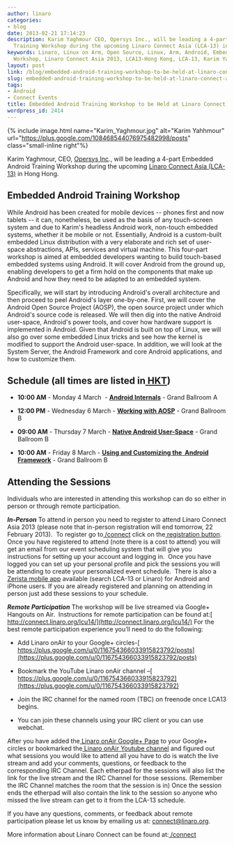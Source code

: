 ```yaml
---
author: linaro
categories:
- blog
date: 2013-02-21 17:14:23
description: Karim Yaghmour CEO, Opersys Inc., will be leading a 4-part Embedded Android
  Training Workshop during the upcoming Linaro Connect Asia (LCA-13) in Hong Hong.
keywords: Linaro, Linux on Arm, Open Source, Linux, Arm, Android, Embedded, Training,
  Workshop, Linaro Connect Asia 2013, LCA13-Hong Kong, LCA-13, Karim Yaghmour, Opersys
layout: post
link: /blog/embedded-android-training-workshop-to-be-held-at-linaro-connect-asia-2013/
slug: embedded-android-training-workshop-to-be-held-at-linaro-connect-asia-2013
tags:
- Android
- Connect Events
title: Embedded Android Training Workshop to be Held at Linaro Connect Asia 2013
wordpress_id: 2414
---
```


{% include image.html name="Karim_Yaghmour.jpg" alt="Karim Yahhmour" url="https://plus.google.com/108468544076975482998/posts" class="small-inline right"%}

Karim Yaghmour, CEO, [Opersys Inc](http://www.opersys.com/)., will be leading a 4-part Embedded Android Training Workshop during the upcoming [Linaro Connect Asia (LCA-13)](http://connect.linaro.org) in Hong Hong.

## Embedded Android Training Workshop

While Android has been created for mobile devices -- phones first and now tablets -- it can, nonetheless, be used as the basis of any touch-screen system and due to Karim's headless Android work, non-touch embedded systems, whether it be mobile or not. Essentially, Android is a custom-built embedded Linux distribution with a very elaborate and rich set of user-space abstractions, APIs, services and virtual machine. This four-part workshop is aimed at embedded developers wanting to build touch-based embedded systems using Android. It will cover Android from the ground up, enabling developers to get a firm hold on the components that make up Android and how they need to be adapted to an embedded system.

Specifically, we will start by introducing Android's overall architecture and then proceed to peel Android's layer one-by-one. First, we will cover the Android Open Source Project (AOSP), the open source project under which Android's source code is released. We will then dig into the native Android user-space, Android's power tools, and cover how hardware support is implemented in Android. Given that Android is built on top of Linux, we will also go over some embedded Linux tricks and see how the kernel is modified to support the Android user-space. In addition, we will look at the System Server, the Android Framework and core Android applications, and how to customize them.


## Schedule (all times are listed in[ HKT](http://www.timeanddate.com/worldclock/converter.html))

  * **10:00 AM** - Monday 4 March  - **[Android Internals](https://lca-13.zerista.com/event/member/72385)** - Grand Ballroom A


  * **12:00 PM** - Wednesday 6 March - **[Working with AOSP](https://lca-13.zerista.com/event/member/72386)** - Grand Ballroom B


  * **09:00 AM** - Thursday 7 March - **[Native Android User-Space](https://lca-13.zerista.com/event/member/72387)** - Grand Ballroom B


  * **10:00 AM** - Friday 8 March - **[Using and Customizing the  Android Framework](https://lca-13.zerista.com/event/member/72388)** - Grand Ballroom B


## Attending the Sessions


Individuals who are interested in attending this workshop can do so either in person or through remote participation.

_**In-Person**_
To attend in person you need to register to attend Linaro Connect Asia 2013 (please note that in-person registration will end tomorrow, 22 February 2013).  To register go to[ /connect](http://connect.linaro.org) click on the[ registration button](http://linaro.eventbrite.co.uk/). Once you have registered to attend (note there is a cost to attend) you will get an email from our event scheduling system that will give you instructions for setting up your account and logging in.  Once you have logged you can set up your personal profile and pick the sessions you will be attending to create your personalized event schedule.  There is also a[ Zerista mobile app](https://lca-13.zerista.com/conference/state/1151) available (search LCA-13 or Linaro) for Android and iPhone users. If you are already registered and planning on attending in person just add these sessions to your schedule.

_**Remote Participation**_
The workshop will be live streamed via Google+ Hangouts on Air.  Instructions for remote participation can be found at:[ http://connect.linaro.org/lcu14/](http://connect.linaro.org/lcu14/)
For the best remote participation experience you’ll need to do the following:


  * Add Linaro onAir to your Google+ circles-[ https://plus.google.com/u/0/116754366033915823792/posts](https://plus.google.com/u/0/116754366033915823792/posts)


  * Bookmark the YouTube Linaro onAir channel –[ https://plus.google.com/u/0/116754366033915823792](https://plus.google.com/u/0/116754366033915823792)


  * Join the IRC channel for the named room (TBC) on freenode once LCA13 begins.


  * You can join these channels using your IRC client or you can use webchat.


After you have added the[ Linaro onAir Google+ Page](https://plus.google.com/u/0/116754366033915823792/posts) to your Google+ circles or bookmarked the[ Linaro onAir Youtube channel](https://plus.google.com/u/0/116754366033915823792) and figured out what sessions you would like to attend all you have to do is watch the live stream and add your comments, questions, or feedback to the corresponding IRC Channel. Each etherpad for the sessions will also list the link for the live stream and the IRC Channel for those sessions. (Remember the IRC Channel matches the room that the session is in) Once the session ends the etherpad will also contain the link to the session so anyone who missed the live stream can get to it from the LCA-13 schedule.

If you have any questions, comments, or feedback about remote participation please let us know by emailing us at: [connect@linaro.org](mailto:connect@linaro.org).

More information about Linaro Connect can be found at:[ /connect](http://connect.linaro.org)